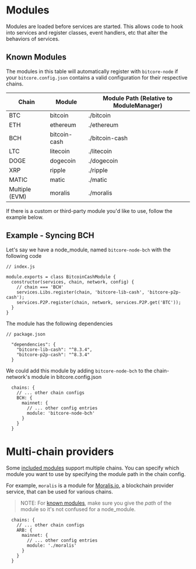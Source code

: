 # Modules
Modules are loaded before services are started. This allows code to hook into services and register classes, event handlers, etc that alter the behaviors of services.

## Known Modules
The modules in this table will automatically register with `bitcore-node` if your `bitcore.config.json` contains a valid configuration for their respective chains.

| Chain          | Module         | Module Path (Relative to ModuleManager) |
| -------------- | -------------- | -------------- |
| BTC            | bitcoin        | ./bitcoin      |
| ETH            | ethereum       | ./ethereum     |
| BCH            | bitcoin-cash   | ./bitcoin-cash |
| LTC            | litecoin       | ./litecoin     |
| DOGE           | dogecoin       | ./dogecoin     |
| XRP            | ripple         | ./ripple       |
| MATIC          | matic          | ./matic        |
| Multiple (EVM) | moralis        | ./moralis      |

If there is a custom or third-party module you'd like to use, follow the example below.

## Example - Syncing BCH
Let's say we have a node_module, named `bitcore-node-bch` with the following code

```
// index.js

module.exports = class BitcoinCashModule {
  constructor(services, chain, network, config) {
    // chain === 'BCH'
    services.Libs.register(chain, 'bitcore-lib-cash', 'bitcore-p2p-cash');
    services.P2P.register(chain, network, services.P2P.get('BTC'));
  }
}
```

The module has the following dependencies
```
// package.json

  "dependencies": {
    "bitcore-lib-cash": "^8.3.4",
    "bitcore-p2p-cash": "^8.3.4"
  }

```

We could add this module by adding `bitcore-node-bch` to the chain-network's module in bitcore.config.json

```
  chains: {
    // ... other chain configs
    BCH: {
      mainnet: {
        // ... other config entries
        module: 'bitcore-node-bch'
      }
    }
  }
```

# Multi-chain providers

Some [included modules](#known-modules) support multiple chains. You can specify which module you want to use by specifying the module path in the chain config.

For example, `moralis` is a module for [Moralis.io](https://moralis.io), a blockchain provider service, that can be used for various chains.

> NOTE: For [known modules](#known-modules), make sure you give the _path_ of the module so it's not confused for a node_module.

```
  chains: {
    // ... other chain configs
    ARB: {
      mainnet: {
        // ... other config entries
        module: './moralis'
      }
    }
  }
```
